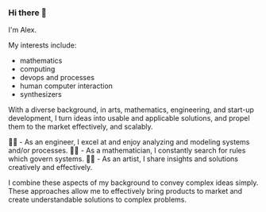 ### Hi there 👋

I'm Alex.

My interests include:
- mathematics
- computing
- devops and processes
- human computer interaction
- synthesizers

With a diverse background, in arts, mathematics, engineering, and start-up development, I turn ideas into usable and applicable solutions, and propel them to the market effectively, and scalably.

👨‍💻 - As an engineer, I excel at and enjoy analyzing and modeling systems and/or processes. 
🧙‍♂️ - As a mathematician, I constantly search for rules which govern systems. 
👨‍🎨 - As an artist, I share insights and solutions creatively and effectively. 

I combine these aspects of my background to convey complex ideas simply. These approaches allow me to effectively bring products to market and create understandable solutions to complex problems.
